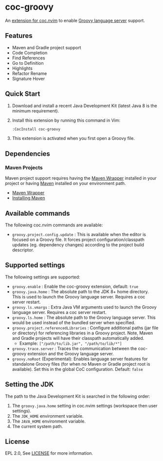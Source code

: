 # coc-groovy

An [extension for coc.nvim](https://github.com/neoclide/coc.nvim/wiki/Using-coc-extensions) to enable
[Groovy language server](https://github.com/prominic/groovy-language-server) support.

## Features

- Maven and Gradle project support
- Code Completion
- Find References
- Go to Definition
- Highlights
- Refactor Rename
- Signature Hover

## Quick Start

1. Download and install a recent Java Development Kit (latest Java 8 is the minimum requirement).
2. Install this extension by running this command in Vim:

   ```sh
   :CocInstall coc-groovy
   ```

3. This extension is activated when you first open a Groovy file.

## Dependencies

### Maven Projects

Maven project support requires having the [Maven Wrapper][0] installed in your
project or having [Maven][1] installed on your environment path.

- [Maven Wrapper][0]
- [Installing Maven][1]

## Available commands

The following coc.nvim commands are available:

- `groovy.project.config.update` : This is available when the editor is focused on a Groovy file. It forces project configuration/classpath updates (eg. dependency changes) according to the project build descriptor.

## Supported settings

The following settings are supported:

- `groovy.enable` : Enable the coc-groovy extension, default: `true`
- `groovy.java.home` : The absolute path to the JDK 8+ home directory. This is used to launch the Groovy language server. Requires a coc server restart.
- `groovy.ls.vmargs` : Extra Java VM arguments used to launch the Groovy language server. Requires a coc server restart.
- `groovy.ls.home` : The absolute path to the Groovy language server. This would be used instead of the bundled server when specified.
- `groovy.project.referencedLibraries` : Configure additional paths (jar file or directory) for referencing libraries in a Groovy project. Note, Maven and Gradle projects will have their classpath automatically added.
  - Example: `["/path/to/lib.jar", "/path/to/lib/*"]`
- `groovy.trace.server` : Traces the communication between the coc-groovy extension and the Groovy language server.
- `groovy.noRoot` (Experimental): Enables language server features for standalone Groovy files (for when no Maven or Gradle project root is available). Set this in the global CoC configuration. Default: `false`

## Setting the JDK

The path to the Java Development Kit is searched in the following order:

1. The `groovy.java.home` setting in coc.nvim settings (workspace then user settings).
2. The `JDK_HOME` environment variable.
3. The `JAVA_HOME` environment variable.
4. The current system path.

## License

EPL 2.0, See [LICENSE](LICENSE) for more information.

[0]: https://maven.apache.org/wrapper/
[1]: https://maven.apache.org/install.html
